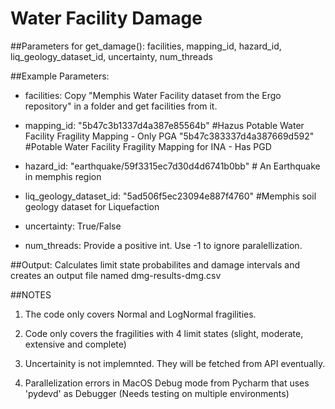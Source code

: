 # Water Facility Damage

##Parameters for get_damage(): 
facilities, mapping_id, hazard_id, liq_geology_dataset_id, uncertainty, num_threads

##Example Parameters:

* facilities: Copy "Memphis Water Facility dataset from the Ergo repository" in a folder and get facilities from it.

* mapping_id: "5b47c3b1337d4a387e85564b" #Hazus Potable Water Facility Fragility Mapping - Only PGA
             "5b47c383337d4a387669d592" #Potable Water Facility Fragility Mapping for INA - Has PGD
             
* hazard_id: "earthquake/59f3315ec7d30d4d6741b0bb" # An Earthquake in memphis region

* liq_geology_dataset_id: "5ad506f5ec23094e887f4760" #Memphis soil geology dataset for Liquefaction 

* uncertainty: True/False

* num_threads: Provide a positive int. Use -1 to ignore paralellization.

##Output:
Calculates limit state probabilites and damage intervals and creates an output file named dmg-results-dmg.csv

##NOTES

1. The code only covers Normal and LogNormal fragilities.

2. Code only covers the fragilities with 4 limit states (slight, moderate, extensive and complete)

3. Uncertainity is not implemnted. They will be fetched from API eventually.

4. Parallelization errors in MacOS Debug mode from Pycharm that uses 'pydevd' as Debugger (Needs testing on multiple environments)

